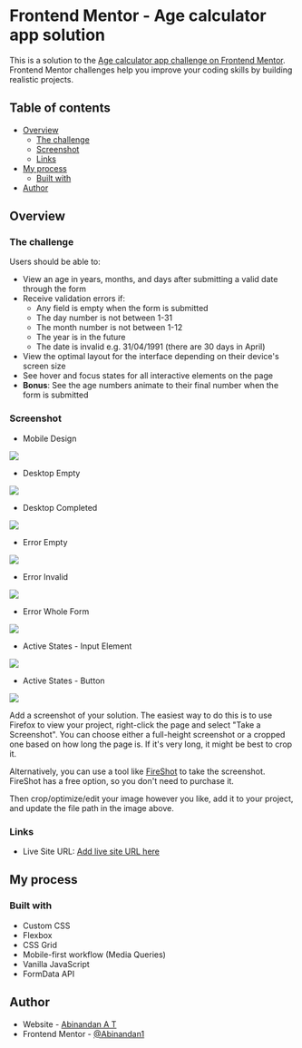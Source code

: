 # Frontend Mentor - Age calculator app solution

This is a solution to the [Age calculator app challenge on Frontend Mentor](https://www.frontendmentor.io/challenges/age-calculator-app-dF9DFFpj-Q). Frontend Mentor challenges help you improve your coding skills by building realistic projects.

## Table of contents

- [Overview](#overview)
  - [The challenge](#the-challenge)
  - [Screenshot](#screenshot)
  - [Links](#links)
- [My process](#my-process)
  - [Built with](#built-with)
- [Author](#author)

## Overview

### The challenge

Users should be able to:

- View an age in years, months, and days after submitting a valid date through the form
- Receive validation errors if:
  - Any field is empty when the form is submitted
  - The day number is not between 1-31
  - The month number is not between 1-12
  - The year is in the future
  - The date is invalid e.g. 31/04/1991 (there are 30 days in April)
- View the optimal layout for the interface depending on their device's screen size
- See hover and focus states for all interactive elements on the page
- **Bonus**: See the age numbers animate to their final number when the form is submitted

### Screenshot

- Mobile Design

![](./solution-images/abinandan-mobile-design.png)

- Desktop Empty

![](./solution-images/abinandan-desktop-empty.png)

- Desktop Completed

![](./solution-images/abinandan-desktop-completed.png)

- Error Empty

![](./solution-images/abinandan-error-empty.png)

- Error Invalid

![](./solution-images/abinandan-error-invalid.png)

- Error Whole Form

![](./solution-images/abinandan-error-whole-form.png)

- Active States - Input Element

![](./solution-images/abinandan-active-states-1.png)

- Active States - Button

![](./solution-images/abinandan-active-states-2.png)

Add a screenshot of your solution. The easiest way to do this is to use Firefox to view your project, right-click the page and select "Take a Screenshot". You can choose either a full-height screenshot or a cropped one based on how long the page is. If it's very long, it might be best to crop it.

Alternatively, you can use a tool like [FireShot](https://getfireshot.com/) to take the screenshot. FireShot has a free option, so you don't need to purchase it.

Then crop/optimize/edit your image however you like, add it to your project, and update the file path in the image above.

### Links

- Live Site URL: [Add live site URL here](https://age-calculator-abinandan.netlify.app/)

## My process

### Built with

- Custom CSS
- Flexbox
- CSS Grid
- Mobile-first workflow (Media Queries)
- Vanilla JavaScript
- FormData API

## Author

- Website - [Abinandan A T](https://my-portfolio-1z8s.onrender.com/)
- Frontend Mentor - [@Abinandan1](https://www.frontendmentor.io/profile/Abinandan1)
